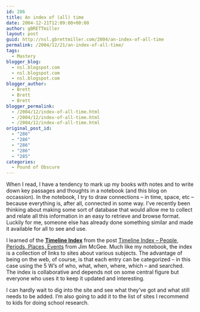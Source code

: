 ```yaml
---
id: 286
title: An index of (all) time
date: 2004-12-21T12:09:00+00:00
author: gBRETTmiller
layout: post
guid: http://nsl.gbrettmiller.com/2004/an-index-of-all-time
permalink: /2004/12/21/an-index-of-all-time/
tags:
  - Mastery
blogger_blog:
  - nsl.blogspot.com
  - nsl.blogspot.com
  - nsl.blogspot.com
blogger_author:
  - Brett
  - Brett
  - Brett
blogger_permalink:
  - /2004/12/index-of-all-time.html
  - /2004/12/index-of-all-time.html
  - /2004/12/index-of-all-time.html
original_post_id:
  - "286"
  - "286"
  - "286"
  - "286"
  - "285"
categories:
  - Pound of Obscure
---
```

When I read, I have a tendency to mark up my books with notes and to write down key passages and thoughts in a notebook (and this blog on occassion). In the notebook, I try to draw connections &#8211; in time, space, etc &#8211; because everything is, after all, connected in some way. I&#8217;ve recently been thinking about making some sort of database that would allow me to collect and relate all this information in an easy to retrieve and browse format. Luckily for me, someone else has already done something similar and made it available for all to see and use. 

I learned of the [**Timeline Index**](http://www.timelineindex.com) from the post [Timeline Index &#8211; People, Periods, Places, Events](http://www.mcgeesmusings.net/2004/12/16.html#a4447) from Jim McGee. Much like my notebook, the index is a collection of links to sites about various subjects. The advantage of being on the web, of course, is that each entry can be categorized &#8211; in this case using the 5 W&#8217;s of who, what, when, where, which &#8211; and searched. The index is collaborative and depends not on some central figure but everyone who uses it to keep it updated and interesting. 

I can hardly wait to dig into the site and see what they&#8217;ve got and what still needs to be added. I&#8217;m also going to add it to the list of sites I recommend to kids for doing school research.